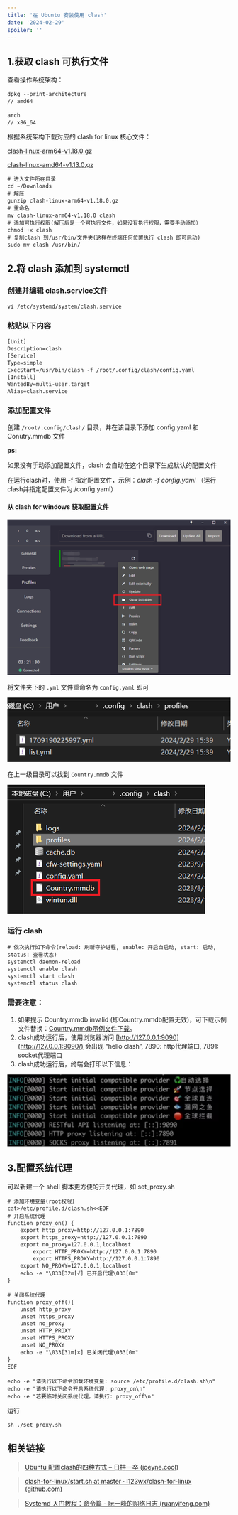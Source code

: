 ```yaml
---
title: '在 Ubuntu 安装使用 clash'
date: '2024-02-29'
spoiler: ''
---
```


## 1.获取 clash 可执行文件

查看操作系统架构：

```shell
dpkg --print-architecture
// amd64

arch
// x86_64
```

根据系统架构下载对应的 clash for linux 核心文件：

[clash-linux-arm64-v1.18.0.gz](./assets/clash-linux-arm64-v1.18.0.gz)

[clash-linux-amd64-v1.13.0.gz](./assets/clash-linux-amd64-v1.13.0.gz)

```shell
# 进入文件所在目录
cd ~/Downloads
# 解压
gunzip clash-linux-arm64-v1.18.0.gz
# 重命名
mv clash-linux-arm64-v1.18.0 clash
# 添加可执行权限(解压后是一个可执行文件，如果没有执行权限，需要手动添加）
chmod +x clash
# 复制clash 到/usr/bin/文件夹(这样在终端任何位置执行 clash 即可启动)
sudo mv clash /usr/bin/
```

## 2.将 clash 添加到 systemctl

### 创建并编辑 clash.service文件

```shell
vi /etc/systemd/system/clash.service
```

### 粘贴以下内容

```shell
[Unit]
Description=clash
[Service]
Type=simple
ExecStart=/usr/bin/clash -f /root/.config/clash/config.yaml
[Install]
WantedBy=multi-user.target
Alias=clash.service
```

### 添加配置文件

创建 `/root/.config/clash/` 目录，并在该目录下添加 config.yaml 和 Conutry.mmdb 文件

**ps:**

如果没有手动添加配置文件，clash 会自动在这个目录下生成默认的配置文件

在运行clash时，使用 -f 指定配置文件，示例：*clash -f config.yaml* （运行clash并指定配置文件为./config.yaml）

#### 从 clash for windows 获取配置文件

<img src="assets/image-20240229201132386.png" alt="image-20240229201132386" style="zoom: 50%;" />

将文件夹下的 `.yml` 文件重命名为 `config.yaml` 即可

![image-20240229201239191](assets/image-20240229201239191.png)

在上一级目录可以找到 `Country.mmdb` 文件

![image-20240229201443580](assets/image-20240229201443580.png)

### 运行 clash

```shell
# 依次执行如下命令(reload: 刷新守护进程, enable: 开启自启动, start: 启动, status: 查看状态)
systemctl daemon-reload
systemctl enable clash
systemctl start clash
systemctl status clash
```

### 需要注意：

1. 如果提示 Country.mmdb invalid (即Country.mmdb配置无效)，可下载示例文件替换：[Country.mmdb示例文件下载](https://cdn.hftech.ltd/download/clash/Country.mmdb)。
2. clash成功运行后，使用浏览器访问 [http://127.0.0.1:9090](http://127.0.0.1:9090/) 会出现 “hello clash”, 7890: http代理端口, 7891: socket代理端口
3. clash成功运行后，终端会打印以下信息：

![img](assets/20230501181422933.png!pic.normal.png)

## 3.配置系统代理

可以新建一个 shell 脚本更方便的开关代理，如 set_proxy.sh

```shell
# 添加环境变量(root权限)
cat>/etc/profile.d/clash.sh<<EOF
# 开启系统代理
function proxy_on() {
	export http_proxy=http://127.0.0.1:7890
	export https_proxy=http://127.0.0.1:7890
	export no_proxy=127.0.0.1,localhost
    	export HTTP_PROXY=http://127.0.0.1:7890
    	export HTTPS_PROXY=http://127.0.0.1:7890
 	export NO_PROXY=127.0.0.1,localhost
	echo -e "\033[32m[√] 已开启代理\033[0m"
}

# 关闭系统代理
function proxy_off(){
	unset http_proxy
	unset https_proxy
	unset no_proxy
  	unset HTTP_PROXY
	unset HTTPS_PROXY
	unset NO_PROXY
	echo -e "\033[31m[×] 已关闭代理\033[0m"
}
EOF

echo -e "请执行以下命令加载环境变量: source /etc/profile.d/clash.sh\n"
echo -e "请执行以下命令开启系统代理: proxy_on\n"
echo -e "若要临时关闭系统代理，请执行: proxy_off\n"
```

运行

```shell
sh ./set_proxy.sh
```



## 相关链接

> [Ubuntu 配置clash的四种方式 – 日拱一卒 (joeyne.cool)](https://www.joeyne.cool/http/proxy/ubuntu-安装clash并配置开机启动/#terminal)

> [clash-for-linux/start.sh at master · l123wx/clash-for-linux (github.com)](https://github.com/l123wx/clash-for-linux/blob/master/start.sh)

> [Systemd 入门教程：命令篇 - 阮一峰的网络日志 (ruanyifeng.com)](https://www.ruanyifeng.com/blog/2016/03/systemd-tutorial-commands.html)
